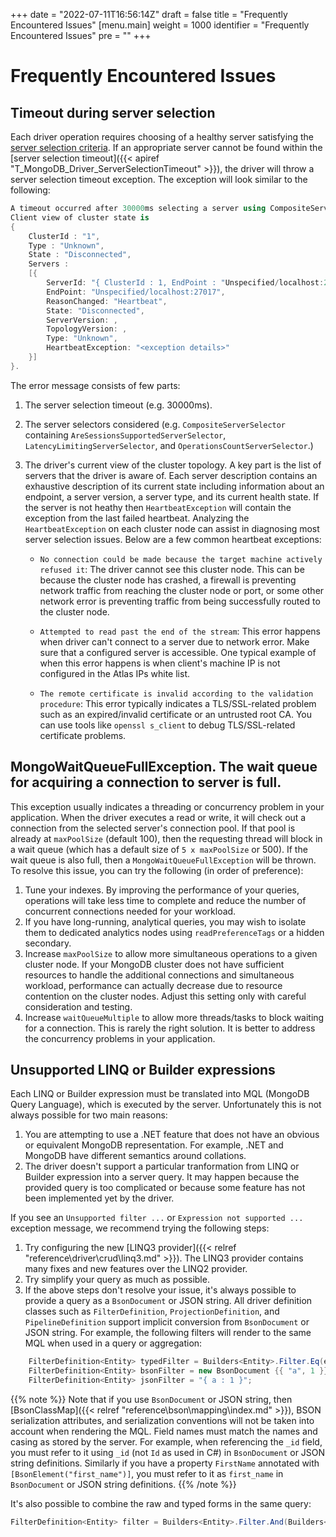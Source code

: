 +++
date = "2022-07-11T16:56:14Z"
draft = false
title = "Frequently Encountered Issues"
[menu.main]
  weight = 1000
  identifier = "Frequently Encountered Issues"
  pre = "<i class='fa fa-life-ring'></i>"
+++

# Frequently Encountered Issues

## Timeout during server selection

Each driver operation requires choosing of a healthy server satisfying the [server selection criteria](https://www.mongodb.com/docs/manual/core/read-preference-mechanics/). If an appropriate server cannot be found within the [server selection timeout]({{< apiref "T_MongoDB_Driver_ServerSelectionTimeout" >}}), the driver will throw a server selection timeout exception. The exception will look similar to the following:

```csharp
A timeout occurred after 30000ms selecting a server using CompositeServerSelector{ Selectors = MongoDB.Driver.MongoClient+AreSessionsSupportedServerSelector, LatencyLimitingServerSelector{ AllowedLatencyRange = 00:00:00.0150000 }, OperationsCountServerSelector }. 
Client view of cluster state is 
{ 
    ClusterId : "1", 
    Type : "Unknown", 
    State : "Disconnected", 
    Servers : 
    [{
        ServerId: "{ ClusterId : 1, EndPoint : "Unspecified/localhost:27017" }",
        EndPoint: "Unspecified/localhost:27017",
        ReasonChanged: "Heartbeat",
        State: "Disconnected",
        ServerVersion: ,
        TopologyVersion: ,
        Type: "Unknown",
        HeartbeatException: "<exception details>"
    }] 
}.
```
The error message consists of few parts:

1. The server selection timeout (e.g. 30000ms).
2. The server selectors considered (e.g. `CompositeServerSelector` containing `AreSessionsSupportedServerSelector`, `LatencyLimitingServerSelector`, and `OperationsCountServerSelector`.) 
3. The driver's current view of the cluster topology. A key part is the list of servers that the driver is aware of. Each server description contains an exhaustive description of its current state including information about an endpoint, a server version, a server type, and its current health state. If the server is not heathy then `HeartbeatException` will contain the exception from the last failed heartbeat. Analyzing the `HeartbeatException` on each cluster node can assist in diagnosing most server selection issues. Below are a few common heartbeat exceptions:

    * `No connection could be made because the target machine actively refused it`: The driver cannot see this cluster node. This can be because the cluster node has crashed, a firewall is preventing network traffic from reaching the cluster node or port, or some other network error is preventing traffic from being successfully routed to the cluster node.
    
    * `Attempted to read past the end of the stream`: This error happens when driver can't connect to a server due to network error. Make sure that a configured server is accessible. One typical example of when this error happens is when client's machine IP is not configured in the Atlas IPs white list.
    
    * `The remote certificate is invalid according to the validation procedure`: This error typically indicates a TLS/SSL-related problem such as an expired/invalid certificate or an untrusted root CA. You can use tools like `openssl s_client` to debug TLS/SSL-related certificate problems.

## MongoWaitQueueFullException. The wait queue for acquiring a connection to server is full.

This exception usually indicates a threading or concurrency problem in your application. When the driver executes a read or write, it will check out a connection from the selected server's connection pool. If that pool is already at `maxPoolSize` (default 100), then the requesting thread will block in a wait queue (which has a default size of `5 x maxPoolSize` or 500). If the wait queue is also full, then a `MongoWaitQueueFullException` will be thrown. To resolve this issue, you can try the following (in order of preference):

1. Tune your indexes. By improving the performance of your queries, operations will take less time to complete and reduce the number of concurrent connections needed for your workload.
2. If you have long-running, analytical queries, you may wish to isolate them to dedicated analytics nodes using `readPreferenceTags` or a hidden secondary.
3. Increase `maxPoolSize` to allow more simultaneous operations to a given cluster node. If your MongoDB cluster does not have sufficient resources to handle the additional connections and simultaneous workload, performance can actually decrease due to resource contention on the cluster nodes. Adjust this setting only with careful consideration and testing.
4. Increase `waitQueueMultiple` to allow more threads/tasks to block waiting for a connection. This is rarely the right solution. It is better to address the concurrency problems in your application.

## Unsupported LINQ or Builder expressions

Each LINQ or Builder expression must be translated into MQL (MongoDB Query Language), which is executed by the server. Unfortunately this is not always possible for two main reasons:

1. You are attempting to use a .NET feature that does not have an obvious or equivalent MongoDB representation. For example, .NET and MongoDB have different semantics around collations.
2. The driver doesn't support a particular tranformation from LINQ or Builder expression into a server query. It may happen because the provided query is too complicated or because some feature has not been implemented yet by the driver.

If you see an `Unsupported filter ...` or `Expression not supported ...` exception message, we recommend trying the following steps:

1. Try configuring the new [LINQ3 provider]({{< relref "reference\driver\crud\linq3.md" >}}). The LINQ3 provider contains many fixes and new features over the LINQ2 provider. 
2. Try simplify your query as much as possible.
3. If the above steps don't resolve your issue, it's always possible to provide a query as a `BsonDocument` or JSON string. All driver definition classes such as `FilterDefinition`, `ProjectionDefinition`, and `PipelineDefinition` support implicit conversion from `BsonDocument` or JSON string. For example, the following filters will render to the same MQL when used in a query or aggregation:

```csharp
    FilterDefinition<Entity> typedFilter = Builders<Entity>.Filter.Eq(e => e.A, 1);
    FilterDefinition<Entity> bsonFilter = new BsonDocument {{ "a", 1 }};
    FilterDefinition<Entity> jsonFilter = "{ a : 1 }";
```

{{% note %}}
Note that if you use `BsonDocument` or JSON string, then [BsonClassMap]({{< relref "reference\bson\mapping\index.md" >}}), BSON serialization attributes, and serialization conventions will not be taken into account when rendering the MQL. Field names must match the names and casing as stored by the server. For example, when referencing the `_id` field, you must refer to it using `_id` (not `Id` as used in C#) in `BsonDocument` or JSON string definitions. Similarly if you have a property `FirstName` annotated with `[BsonElement("first_name")]`, you must refer to it as `first_name` in `BsonDocument` or JSON string definitions.
{{% /note %}}

It's also possible to combine the raw and typed forms in the same query:

```csharp
FilterDefinition<Entity> filter = Builders<Entity>.Filter.And(Builders<Entity>.Filter.Eq(e => e.A, 1), BsonDocument.Parse("{ b : 2 }"));
```
